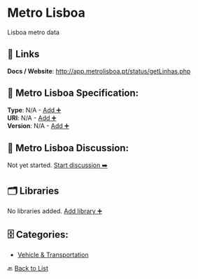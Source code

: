 # Metro Lisboa

Lisboa metro data

##  🔗 Links
**Docs / Website**: http://app.metrolisboa.pt/status/getLinhas.php

## 🧬 Metro Lisboa Specification:
**Type**: N/A - [Add ➕](https://github.com/apis-list/apis-list/edit/main/apis.yaml#L12403)  
**URI**: N/A - [Add ➕](https://github.com/apis-list/apis-list/edit/main/apis.yaml#L12403)  
**Version**: N/A - [Add ➕](https://github.com/apis-list/apis-list/edit/main/apis.yaml#L12403)

## 💬 Metro Lisboa Discussion:
Not yet started. [Start discussion ➡️](https://github.com/apis-list/apis-list/discussions/new)

## 🗂️ Libraries

No libraries added. [Add library ➕](https://github.com/apis-list/apis-list/edit/main/apis.yaml#L12403)    


## 🗄️ Categories:
- [Vehicle & Transportation](https://github.com/apis-list/apis-list#vehicle--transportation-)

🔙  [Back to List](https://github.com/apis-list/apis-list)
